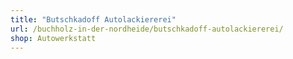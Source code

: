 ```yaml
---
title: "Butschkadoff Autolackiererei"
url: /buchholz-in-der-nordheide/butschkadoff-autolackiererei/
shop: Autowerkstatt
---
```

